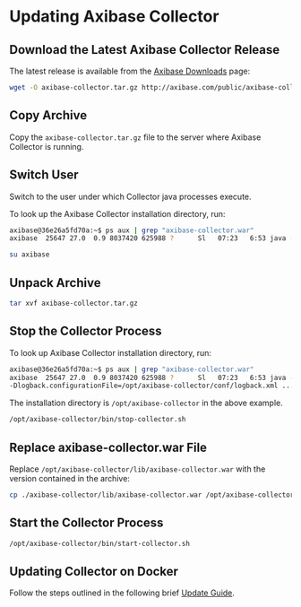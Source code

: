 # Updating Axibase Collector

## Download the Latest Axibase Collector Release

The latest release is available from the [Axibase Downloads](https://axibase.com/public/axibase-collector_latest.htm) page:

```bash
wget -O axibase-collector.tar.gz http://axibase.com/public/axibase-collector-v{revision}.tar.gz
```

## Copy Archive

Copy the `axibase-collector.tar.gz` file to the server where Axibase Collector is running.

## Switch User

Switch to the user under which Collector java processes execute.

To look up the Axibase Collector installation directory, run:

```bash
axibase@36e26a5fd70a:~$ ps aux | grep "axibase-collector.war"
axibase  25647 27.0  0.9 8037420 625988 ?      Sl   07:23   6:53 java -XX:PermSize=128m ...
```

```bash
su axibase
```

## Unpack Archive

```bash
tar xvf axibase-collector.tar.gz
```

## Stop the Collector Process

To look up Axibase Collector installation directory, run:

```sh
axibase@36e26a5fd70a:~$ ps aux | grep "axibase-collector.war"
axibase  25647 27.0  0.9 8037420 625988 ?      Sl   07:23   6:53 java -XX:PermSize=128m ...
-Dlogback.configurationFile=/opt/axibase-collector/conf/logback.xml ...
```

The installation directory is `/opt/axibase-collector` in the above example.

```bash
/opt/axibase-collector/bin/stop-collector.sh
```

## Replace axibase-collector.war File

Replace `/opt/axibase-collector/lib/axibase-collector.war` with the version contained in the archive:

```bash
cp ./axibase-collector/lib/axibase-collector.war /opt/axibase-collector/lib/
```

## Start the Collector Process

```sh
/opt/axibase-collector/bin/start-collector.sh
```

## Updating Collector on Docker

Follow the steps outlined in the following brief [Update Guide](./updating-collector-on-docker.md).
